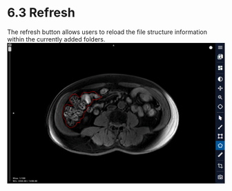 # 6.3 Refresh
The refresh button allows users to reload the file structure information within the currently added folders.
![Image](../../images/image_33.png)